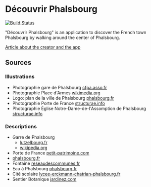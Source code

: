 # Découvrir Phalsbourg
[![Build Status](https://travis-ci.org/cedced19/decouvrir-phalsbourg.svg?branch=master)](https://travis-ci.org/cedced19/decouvrir-phalsbourg)

"Découvrir Phalsbourg" is an application to discover the French town Phalsbourg by walking around the center of Phalsbourg.

[Article about the creator and the app](http://www.republicain-lorrain.fr/edition-de-sarrebourg-chateau-salins/2017/08/02/cedric-jung-fait-decouvrir-la-place-d-armes-de-phalsbourg-au-monde-avec-son-appli)

## Sources

### Illustrations

* Photographie gare de Phalsbourg [cfpa.asso.fr](http://www.cfpa.asso.fr/Previsu_GARE.html?IDGare=7413&Order=&combo_Carte=TOUT&combo_Gare=P&combo_Compagnie=Alsace-Lorraine&combo_Departement=TOUT&combo_Image=OUI&Txt_Recherche=&chk_Contenant=)
* Photographie Place d'Armes [wikimedia.org](https://commons.wikimedia.org/wiki/File:Phalsbourg_IMG_3532.JPG)
* Logo: plan de la ville de Phalsbourg [phalsbourg.fr](http://www.phalsbourg.fr/Le_Tourisme/L_Histoire)
* Photographie Porte de France [structurae.info](https://structurae.info/ouvrages/porte-de-france-1680-phalsbourg)
* Photographie Église Notre-Dame-de-l'Assomption de Phalsbourg [structurae.info](https://structurae.info/ouvrages/eglise-notre-dame-de-l-assomption-de-phalsbourg)

### Descriptions

* Garre de Phalsbourg
  *  [lutzelbourg.fr](http://www.lutzelbourg.fr/village/historique-de-lutzelbourg-1.php)
  *  [wikipedia.org](https://fr.wikipedia.org/wiki/Ligne_de_Lutzelbourg_%C3%A0_Drulingen)
* Porte de France [petit-patrimoine.com](http://www.petit-patrimoine.com/fiche-petit-patrimoine.php?id_pp=57540_1)
* [phalsbourg.fr](http://www.phalsbourg.fr/Le_tourisme/Le_Patrimoine)
* Fontaine [reseaudescommunes.fr](http://cdn2_3.reseaudescommunes.fr:8880/cities/419/documents/gpna6s5qdet2zb.pdf)
* Eau à Phalsbourg [phalsbourg.fr](http://www.phalsbourg.fr/La_ville/L_eau__l_assainissement)
* Cité scolaire [lycee-erckmann-chatrian-phalsbourg.fr](http://lycee-erckmann-chatrian-phalsbourg.fr/index.php/infos-diverses/un-peu-d-histoire)
* Sentier Botanique [jardinez.com](http://www.jardinez.com/Parcs-Sentier-Botanique-du-Brunnenthal_Phalsbourg_Moselle_Grand-Est-France_fr_805.html)
